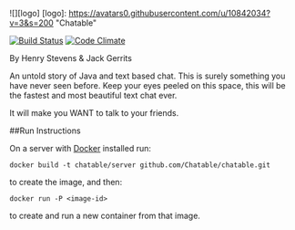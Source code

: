 ![][logo]
[logo]: https://avatars0.githubusercontent.com/u/10842034?v=3&s=200 "Chatable"

[![Build Status](https://travis-ci.org/HenryStevens/chatable.svg?branch=master)](https://travis-ci.org/HenryStevens/chatable) [![Code Climate](https://codeclimate.com/github/Chatable/chatable/badges/gpa.svg)](https://codeclimate.com/github/Chatable/chatable)

By Henry Stevens & Jack Gerrits

An untold story of Java and text based chat. This is surely something you have never seen before.
Keep your eyes peeled on this space, this will be the fastest and most beautiful text chat ever.

It will make you WANT to talk to your friends.

##Run Instructions

On a server with [Docker](https://www.docker.com/) installed run:

`docker build -t chatable/server github.com/Chatable/chatable.git`

to create the image, and then:

`docker run -P <image-id>`

to create and run a new container from that image.
